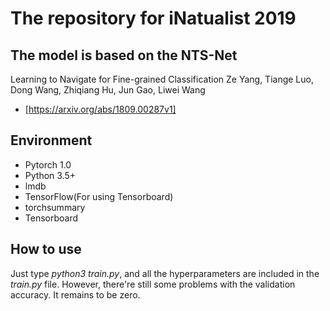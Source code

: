 # The repository for iNatualist 2019

## The model is based on the NTS-Net

Learning to Navigate for Fine-grained Classification
Ze Yang, Tiange Luo, Dong Wang, Zhiqiang Hu, Jun Gao, Liwei Wang
- [https://arxiv.org/abs/1809.00287v1]

## Environment

- Pytorch 1.0
- Python 3.5+
- lmdb
- TensorFlow(For using Tensorboard)
- torchsummary
- Tensorboard

## How to use

Just type *python3 train.py*, and all the hyperparameters are included in the *train.py* file.
However, there're still some problems with the validation accuracy. It remains to be zero.